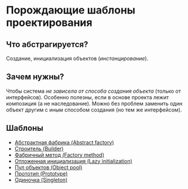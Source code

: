 # Порождающие шаблоны проектирования

## Что абстрагируется?

Создание, инициализация объектов (*инстанцирование*). 

## Зачем нужны?

Чтобы система *не зависела от способа создания объекта* (только от интерфейсов). 
Особенно полезны, если в основе проекта лежит композиция (а не наследование).
Можно без проблем заменить один объект другим с иным способом создания (но тем же интерфейсом).

## Шаблоны

* [Абстрактная фабрика (Abstract factory)](./abstractFactory)
* [Строитель (Builder)](./builder)
* [Фабричный метод (Factory method)](./factoryMethod)
* [Отложенная инициализация (Lazy initialization)](./lazyInitialization)
* [Пул объектов (Object pool)](./pool)
* [Прототип (Prototype)](./prototype)
* [Одиночка (Singleton)](./singleton)